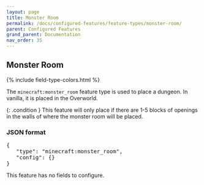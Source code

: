 ```yaml
---
layout: page
title: Monster Room
permalink: /docs/configured-features/feature-types/monster-room/
parent: Configured Features
grand_parent: Documentation
nav_order: 35
---
```


## Monster Room

<head>
    {% include field-type-colors.html %}
</head>

The `minecraft:monster_room` feature type is used to place a dungeon. In vanilla, it is placed in the Overworld.


{: .condition }
This feature will only place if there are 1-5 blocks of openings in the walls of where the monster room will be placed.

### JSON format

<pre>
{
   "type": "minecraft:monster_room",
   "config": {}
}
</pre>

This feature has no fields to configure.